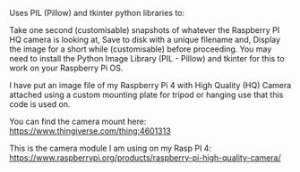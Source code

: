 Uses PIL (Pillow) and tkinter python libraries to:

Take one second (customisable) snapshots of whatever the Raspberry PI HQ camera is looking at,
Save to disk with a unique filename and,
Display the image for a short while (customisable) before proceeding.
You may need to install the Python Image Library (PIL - Pillow) and tkinter for this to work on your Raspberry Pi OS.

I have put an image file of my Raspberry Pi 4 with High Quality (HQ) Camera attached using a custom mounting plate for tripod or hanging use that this code is used on.

You can find the camera mount here: https://www.thingiverse.com/thing:4601313

This is the camera module I am using on my Rasp PI 4: https://www.raspberrypi.org/products/raspberry-pi-high-quality-camera/
